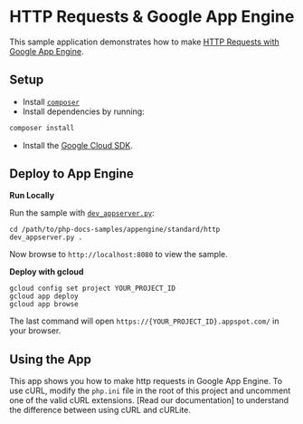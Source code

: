 # HTTP Requests & Google App Engine

This sample application demonstrates how to make [HTTP Requests with Google App Engine](https://cloud.google.com/appengine/docs/php/outbound-requests).

## Setup

- Install [`composer`](https://getcomposer.org)
- Install dependencies by running:

```sh
composer install
```

- Install the [Google Cloud SDK](https://developers.google.com/cloud/sdk/).

## Deploy to App Engine

**Run Locally**

Run the sample with [`dev_appserver.py`](https://cloud.google.com/appengine/docs/php/tools/using-local-server):

```
cd /path/to/php-docs-samples/appengine/standard/http
dev_appserver.py .
```

Now browse to `http://localhost:8080` to view the sample.

**Deploy with gcloud**

```
gcloud config set project YOUR_PROJECT_ID
gcloud app deploy
gcloud app browse
```

The last command will open `https://{YOUR_PROJECT_ID}.appspot.com/`
in your browser.

## Using the App

This app shows you how to make http requests in Google App Engine. To use cURL,
modify the `php.ini` file in the root of this project and uncomment one of the
valid cURL extensions. [Read our documentation] to understand the difference
between using cURL and cURLite.
